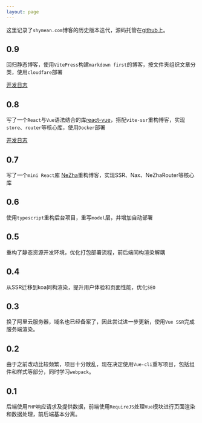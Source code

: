 ```yaml
---
layout: page
---
```


这里记录了`shymean.com`博客的历史版本迭代，源码托管在[github](https://github.com/tangxiangmin/ShyMean)上。

## 0.9 

回归静态博客，使用`VitePress`构建`markdown first`的博客，按文件夹组织文章分类，使用`cloudfare`部署

[开发日志](./article/博客/博客v0.9迭代记录.md)

## 0.8

写了一个`React`与`Vue`语法结合的库[react-vue](https://github.com/tangxiangmin/react-vue)，搭配`vite-ssr`重构博客，实现`store`、`router`等核心库，使用`Docker`部署

[开发日志](./article/博客/博客v0.8迭代记录.md)

## 0.7
写了一个`mini React`库 [NeZha](https://github.com/tangxiangmin/NeZha)重构博客，实现SSR、Nax、NeZhaRouter等核心库

## 0.6
使用`typescript`重构后台项目，重写`model`层，并增加自动部署

## 0.5
重构了静态资源开发环境，优化打包部署流程，前后端同构渲染解耦

## 0.4
从SSR迁移到koa同构渲染，提升用户体验和页面性能，优化`SEO`

## 0.3
换了阿里云服务器，域名也已经备案了，因此尝试进一步更新，使用`Vue SSR`完成服务端渲染。

## 0.2
由于之前改动比较频繁，项目十分散乱，现在决定使用`Vue-cli`重写项目，包括组件和样式等部分，同时学习`webpack`。

## 0.1

后端使用`PHP`响应请求及提供数据，前端使用`RequireJS`处理`Vue`模块进行页面渲染和数据处理，前后端基本分离。
